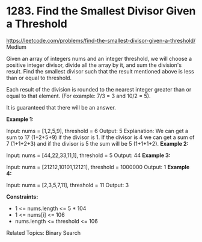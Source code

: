 # 1283. Find the Smallest Divisor Given a Threshold
<https://leetcode.com/problems/find-the-smallest-divisor-given-a-threshold/>
Medium

Given an array of integers nums and an integer threshold, we will choose a positive integer divisor, divide all the array by it, and sum the division's result. Find the smallest divisor such that the result mentioned above is less than or equal to threshold.

Each result of the division is rounded to the nearest integer greater than or equal to that element. (For example: 7/3 = 3 and 10/2 = 5).

It is guaranteed that there will be an answer.

 

**Example 1:**

Input: nums = [1,2,5,9], threshold = 6
Output: 5
Explanation: We can get a sum to 17 (1+2+5+9) if the divisor is 1. 
If the divisor is 4 we can get a sum of 7 (1+1+2+3) and if the divisor is 5 the sum will be 5 (1+1+1+2). 
**Example 2:**

Input: nums = [44,22,33,11,1], threshold = 5
Output: 44
**Example 3:**

Input: nums = [21212,10101,12121], threshold = 1000000
Output: 1
**Example 4:**

Input: nums = [2,3,5,7,11], threshold = 11
Output: 3
 
**Constraints:**

* 1 <= nums.length <= 5 * 104
* 1 <= nums[i] <= 106
* nums.length <= threshold <= 106

Related Topics: Binary Search
